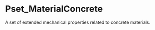 # Pset_MaterialConcrete

A set of extended mechanical properties related to concrete materials.<!-- end of definition -->
